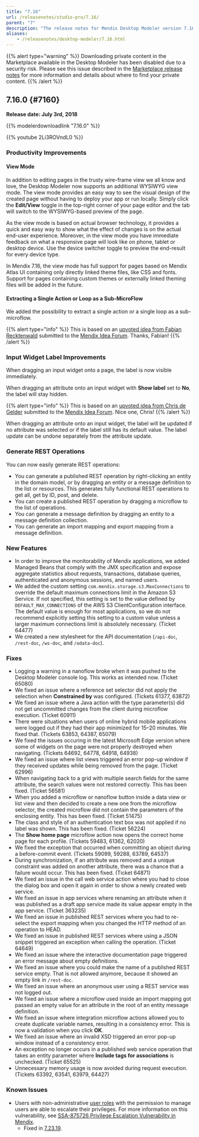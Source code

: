 ```yaml
---
title: "7.16"
url: /releasenotes/studio-pro/7.16/
parent: "7"
description: "The release notes for Mendix Desktop Modeler version 7.16 (including all patches) with details on new features, bug fixes, and known issues."
aliases:
    - /releasenotes/desktop-modeler/7.16.html
---
```


{{% alert type="warning" %}}
Downloading private content in the Marketplace available in the Desktop Modeler has been disabled due to a security risk. Please see this issue described in the [Marketplace release notes](/releasenotes/app-store/#private-fix) for more information and details about where to find your private content.
{{% /alert %}}

## 7.16.0 {#7160}

**Release date: July 3rd, 2018**

{{% modelerdownloadlink "7.16.0" %}}

{{% youtube 2Li3ROVndL0 %}}

### Productivity Improvements

#### View Mode

In addition to editing pages in the trusty wire-frame view we all know and love, the Desktop Modeler now supports an additional WYSIWYG view mode. The view mode provides an easy way to see the visual design of the created page without having to deploy your app or run locally. Simply click the **Edit/View** toggle in the top-right corner of your page editor and the tab will switch to the WYSIWYG-based preview of the page. 

As the view mode is based on actual browser technology, it provides a quick and easy way to show what the effect of changes is on the actual end-user experience. Moreover, in the view mode you have immediate feedback on what a responsive page will look like on phone, tablet or desktop device. Use the device switcher toggle to preview the end-result for every device type.

In Mendix 7.16, the view mode has full support for pages based on Mendix Atlas UI containing only directly linked theme files, like CSS and fonts. Support for pages containing custom themes or externally linked theming files will be added in the future.

#### Extracting a Single Action or Loop as a Sub-MicroFlow

We added the possibility to extract a single action or a single loop as a sub-microflow. 

{{% alert type="info" %}}
This is based on an [upvoted idea from Fabian Recktenwald](https://forum.mendixcloud.com/link/ideas/685) submitted to the [Mendix Idea Forum](https://forum.mendixcloud.com/link/ideas). Thanks, Fabian!
{{% /alert %}}

### Input Widget Label Improvements

When dragging an input widget onto a page, the label is now visible immediately.

When dragging an attribute onto an input widget with **Show label** set to **No**, the label will stay hidden.

{{% alert type="info" %}}
This is based on an [upvoted idea from Chris de Gelder](https://forum.mendixcloud.com/link/ideas/163) submitted to the [Mendix Idea Forum](https://forum.mendixcloud.com/link/ideas). Nice one, Chris!
{{% /alert %}}

When dragging an attribute onto an input widget, the label will be updated if no attribute was selected or if the label still has its default value. The label update can be undone separately from the attribute update.

### Generate REST Operations

You can now easily generate REST operations:

* You can generate a published REST operation by right-clicking an entity in the domain model, or by dragging an entity or a message definition to the list or resources. This generates fully functional REST operations to get all, get by ID, post, and delete.
* You can create a published REST operation by dragging a microflow to the list of operations.
* You can generate a message definition by dragging an entity to a message definition collection.
* You can generate an import mapping and export mapping from a message definition.

### New Features

* In order to improve the monitorability of Mendix applications, we added Managed Beans that comply with the JMX specification and expose aggregate statistics about requests, transactions, database queries, authenticated and anonymous sessions, and named users.
* We added the custom setting `com.mendix.storage.s3.MaxConnections` to override the default maximum connections limit in the Amazon S3 Service. If not specified, this setting is set to the value defined by `DEFAULT_MAX_CONNECTIONS` of the AWS S3 ClientConfiguration interface. The default value is enough for most applications, so we do not recommend explicitly setting this setting to a custom value unless a larger maximum connections limit is absolutely necessary. (Ticket 64477)
* We created a new stylesheet for the API documentation (`/api-doc`, `/rest-doc`, `/ws-doc`, and `/odata-doc`).

### Fixes

* Logging a warning in a nanoflow broke when it was pushed to the Desktop Modeler console log. This works as intended now. (Ticket 65080)
* We fixed an issue where a reference set selector did not apply the selection when **Constrained by** was configured. (Tickets 61377, 63872)
* We fixed an issue where a Java action with the type parameter(s) did not get uncommitted changes from the client during microflow execution. (Ticket 60911)
* There were situations when users of online hybrid mobile applications were logged out if they had their app minimized for 15–20 minutes. We fixed that. (Tickets 63853, 64387, 65079)	
* We fixed the issues occuring in the latest Microsoft Edge version where some of widgets on the page were not properly destroyed when navigating. (Tickets 64692, 64778, 64918, 64938)
* We fixed an issue where list views triggered an error pop-up window if they received updates while being removed from the page. (Ticket 62996)
* When navigating back to a grid with multiple search fields for the same attribute, the search values were not restored correctly. This has been fixed. (Ticket 56581)
* When you added a microflow or nanoflow button inside a data view or list view and then decided to create a new one from the microflow selector, the created microflow did not contain the parameters of the enclosing entity. This has been fixed. (Ticket 51475)
* The class and style of an authentication text box was not applied if no label was shown. This has been fixed. (Ticket 56224)
* The **Show home page** microflow action now opens the correct home page for each profile. (Tickets 59483, 61362, 62020)
* <a name="59099"></a>We fixed the exception that occurred when committing an object during a before-commit event. (Tickets 59099, 59288, 63789, 64537)
* During synchronization, if an attribute was removed and a unique constraint was added on another attribute, there was a chance that a failure would occur. This has been fixed. (Ticket 64871)
* We fixed an issue in the call web service action where you had to close the dialog box and open it again in order to show a newly created web service.
* We fixed an issue in app services where renaming an attribute when it was published as a draft app service made its value appear empty in the app service. (Ticket 363235)
* We fixed an issue in published REST services where you had to re-select the export mapping when you changed the HTTP method of an operation to HEAD.
* We fixed an issue in published REST services where using a JSON snippet triggered an exception when calling the operation. (Ticket 64649)
* We fixed an issue where the interactive documentation page triggered an error message about empty definitions.
* We fixed an issue where you could make the name of a published REST service empty. That is not allowed anymore, because it showed an empty link in `/rest-doc`. 
* We fixed an issue where an anonymous user using a REST service was not logged out.
* We fixed an issue where a microflow used inside an import mapping got passed an empty value for an attribute in the root of an entity message definition.
* We fixed an issue where integration microflow actions allowed you to create duplicate variable names, resulting in a consistency error. This is now a validation when you click **OK**.
* We fixed an issue where an invalid XSD triggered an error pop-up window instead of a consistency error.
* An exception no longer occurs in a published web service operation that takes an entity parameter where **Include tags for associations** is unchecked. (Ticket 65525)
* Unnecessary memory usage is now avoided during request execution. (Tickets 63392, 63541, 63979, 64427)

### Known Issues

* Users with non-administrative [user roles](/refguide/user-roles/) with the permission to manage users are able to escalate their privileges. For more information on this vulnerability, see [SSA-875726 Privilege Escalation Vulnerability in Mendix](https://new.siemens.com/global/en/products/services/cert.html#SecurityPublications).
	* Fixed in [7.23.19](/releasenotes/studio-pro/7.23/#875726).
